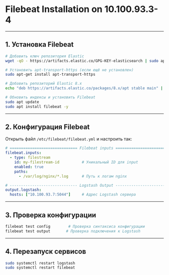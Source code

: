 
# Filebeat Installation on 10.100.93.3-4

---

## 1. Установка Filebeat

```bash
# Добавить ключ репозитория Elastic
wget -qO - https://artifacts.elastic.co/GPG-KEY-elasticsearch | sudo apt-key add -

# Установить apt-transport-https (если ещё не установлен)
sudo apt-get install apt-transport-https

# Добавить репозиторий Elastic 8.x
echo "deb https://artifacts.elastic.co/packages/8.x/apt stable main" | sudo tee /etc/apt/sources.list.d/elastic-8.x.list

# Обновить индексы и установить Filebeat
sudo apt update
sudo apt install filebeat -y
```

---

## 2. Конфигурация Filebeat

Открыть файл `/etc/filebeat/filebeat.yml` и настроить так:

```yaml
# ============================== Filebeat inputs ===============================
filebeat.inputs:
  - type: filestream
    id: my-filestream-id          # Уникальный ID для input
    enabled: true
    paths:
      - /var/log/nginx/*.log      # Путь к логам nginx

# ------------------------------ Logstash Output -------------------------------
output.logstash:
  hosts: ["10.100.93.7:5044"]     # Адрес Logstash сервера
```

---

## 3. Проверка конфигурации

```bash
filebeat test config        # Проверка синтаксиса конфигурации
filebeat test output       # Проверка подключения к Logstash
```

---

## 4. Перезапуск сервисов

```bash
sudo systemctl restart logstash
sudo systemctl restart filebeat
```

